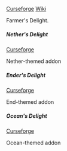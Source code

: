[Curseforge](https://www.curseforge.com/minecraft/mc-mods/farmers-delight)   [Wiki](https://github.com/vectorwing/FarmersDelight/wiki)

Farmer's Delight.

##### Nether's Delight
[Curseforge](https://www.curseforge.com/minecraft/mc-mods/nethers-delight)

Nether-themed addon

##### Ender's Delight
[Curseforge](https://www.curseforge.com/minecraft/mc-mods/enders-delight)

End-themed addon
##### Ocean's Delight
[Curseforge](https://www.curseforge.com/minecraft/mc-mods/oceans-delight)

Ocean-themed addon

